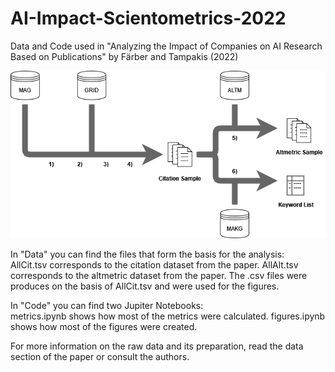 # AI-Impact-Scientometrics-2022
Data and Code used in "Analyzing the Impact of Companies on AI Research Based on Publications" by Färber and Tampakis (2022)

<img src="DataAndMethod.png" title="Schematic overview of the data preparation pipeline">

<p>In "Data" you can find the files that form the basis for the analysis:<br>
AllCit.tsv corresponds to the citation dataset from the paper.
AllAlt.tsv corresponds to the altmetric dataset from the paper.
The .csv files were produces on the basis of AllCit.tsv and were used for the figures.<p>

<p>In "Code" you can find two Jupiter Notebooks:<br>
metrics.ipynb shows how most of the metrics were calculated.
figures.ipynb shows how most of the figures were created.<p>

For more information on the raw data and its preparation, read the data section of the paper or consult the authors.
